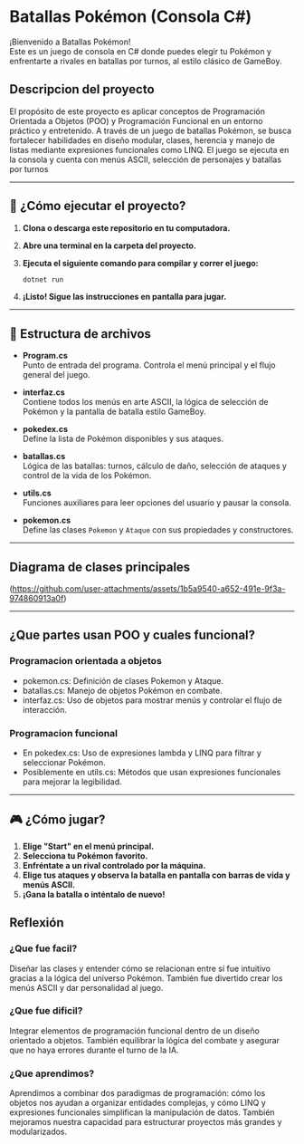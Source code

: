 # Batallas Pokémon (Consola C#)

¡Bienvenido a Batallas Pokémon!  
Este es un juego de consola en C# donde puedes elegir tu Pokémon y enfrentarte a rivales en batallas por turnos, al estilo clásico de GameBoy.

## Descripcion del proyecto
El propósito de este proyecto es aplicar conceptos de Programación Orientada a Objetos (POO) y Programación Funcional en un entorno práctico y entretenido. A través de un juego de batallas Pokémon, se busca fortalecer habilidades en diseño modular, clases, herencia y manejo de listas mediante expresiones funcionales como LINQ. El juego se ejecuta en la consola y cuenta con menús ASCII, selección de personajes y batallas por turnos


---

## 🚀 ¿Cómo ejecutar el proyecto?

1. **Clona o descarga este repositorio en tu computadora.**

2. **Abre una terminal en la carpeta del proyecto.**

3. **Ejecuta el siguiente comando para compilar y correr el juego:**
   ```sh
   dotnet run
   ```

4. **¡Listo! Sigue las instrucciones en pantalla para jugar.**

---

## 📁 Estructura de archivos

- **Program.cs**  
  Punto de entrada del programa. Controla el menú principal y el flujo general del juego.

- **interfaz.cs**  
  Contiene todos los menús en arte ASCII, la lógica de selección de Pokémon y la pantalla de batalla estilo GameBoy.

- **pokedex.cs**  
  Define la lista de Pokémon disponibles y sus ataques.

- **batallas.cs**  
  Lógica de las batallas: turnos, cálculo de daño, selección de ataques y control de la vida de los Pokémon.

- **utils.cs**  
  Funciones auxiliares para leer opciones del usuario y pausar la consola.

- **pokemon.cs**  
  Define las clases `Pokemon` y `Ataque` con sus propiedades y constructores.
---
  ## Diagrama de clases principales

  (https://github.com/user-attachments/assets/1b5a9540-a652-491e-9f3a-974860913a0f)

  
---
  ## ¿Que partes usan POO y cuales funcional?

  ### Programacion orientada a objetos
   - pokemon.cs: Definición de clases Pokemon y Ataque.
   - batallas.cs: Manejo de objetos Pokémon en combate.
   - interfaz.cs: Uso de objetos para mostrar menús y controlar el flujo de interacción.

  ### Programacion funcional
  - En pokedex.cs: Uso de expresiones lambda y LINQ para filtrar y seleccionar Pokémon.
  - Posiblemente en utils.cs: Métodos que usan expresiones funcionales para mejorar la legibilidad.
---

## 🎮 ¿Cómo jugar?

1. **Elige "Start" en el menú principal.**
2. **Selecciona tu Pokémon favorito.**
3. **Enfréntate a un rival controlado por la máquina.**
4. **Elige tus ataques y observa la batalla en pantalla con barras de vida y menús ASCII.**
5. **¡Gana la batalla o inténtalo de nuevo!**

## Reflexión

### ¿Que fue facil?

Diseñar las clases y entender cómo se relacionan entre sí fue intuitivo gracias a la lógica del universo Pokémon. También fue divertido crear los menús ASCII y dar personalidad al juego.

### ¿Que fue dificil?

Integrar elementos de programación funcional dentro de un diseño orientado a objetos. También equilibrar la lógica del combate y asegurar que no haya errores durante el turno de la IA.

### ¿Que aprendimos?
Aprendimos a combinar dos paradigmas de programación: cómo los objetos nos ayudan a organizar entidades complejas, y cómo LINQ y expresiones funcionales simplifican la manipulación de datos. También mejoramos nuestra capacidad para estructurar proyectos más grandes y modularizados.


